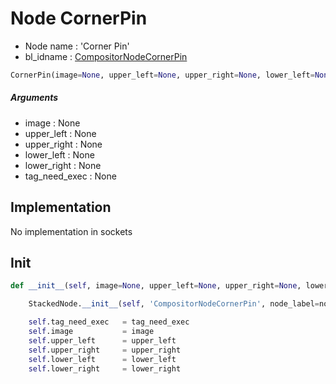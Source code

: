 # Node CornerPin

- Node name : 'Corner Pin'
- bl_idname : [CompositorNodeCornerPin](https://docs.blender.org/api/current/bpy.types.{bl_idname}.html)


``` python
CornerPin(image=None, upper_left=None, upper_right=None, lower_left=None, lower_right=None, tag_need_exec=None, node_label=None, node_color=None)
```
##### Arguments

- image : None
- upper_left : None
- upper_right : None
- lower_left : None
- lower_right : None
- tag_need_exec : None

## Implementation

No implementation in sockets

## Init

``` python
def __init__(self, image=None, upper_left=None, upper_right=None, lower_left=None, lower_right=None, tag_need_exec=None, node_label=None, node_color=None):

    StackedNode.__init__(self, 'CompositorNodeCornerPin', node_label=node_label, node_color=node_color)

    self.tag_need_exec   = tag_need_exec
    self.image           = image
    self.upper_left      = upper_left
    self.upper_right     = upper_right
    self.lower_left      = lower_left
    self.lower_right     = lower_right
```
